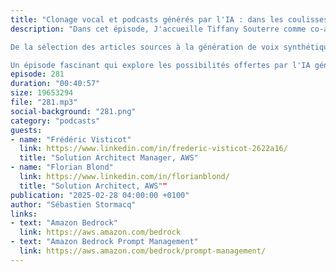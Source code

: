 ```yaml
---
title: "Clonage vocal et podcasts générés par l'IA : dans les coulisses d'un projet AWS"
description: "Dans cet épisode, J'accueille Tiffany Souterre comme co-animatrice, ainsi que Frédéric Vistico (Solutions Architect Manager) et Florian Blond (Solutions Architect) d'AWS. Ces derniers dévoilent les coulisses d'un projet étonnant : la génération automatique de podcasts à partir de blogs AWS en utilisant l'intelligence artificielle.

De la sélection des articles sources à la génération de voix synthétiques, en passant par la création de scripts conversationnels, nos invités détaillent l'architecture technique de leur solution qui utilise notamment Amazon Bedrock, Lambda, Step Functions et divers modèles de text-to-speech. Ils partagent également leurs réflexions sur les défis techniques rencontrés, les coûts, et leur vision du futur des podcasts générés par l'IA.

Un épisode fascinant qui explore les possibilités offertes par l'IA générative dans le domaine de la création de contenu audio, tout en soulevant d'importantes questions sur l'authenticité et la personnalisation des podcasts"
episode: 281
duration: "00:40:57"
size: 19653294
file: "281.mp3"
social-background: "281.png"
category: "podcasts"
guests:
- name: "Frédéric Visticot"
  link: https://www.linkedin.com/in/frederic-visticot-2622a16/
  title: "Solution Architect Manager, AWS"
- name: "Florian Blond"
  link: https://www.linkedin.com/in/florianblond/
  title: "Solution Architect, AWS""
publication: "2025-02-28 04:00:00 +0100"
author: "Sébastien Stormacq"
links:
- text: "Amazon Bedrock"
  link: https://aws.amazon.com/bedrock
- text: "Amazon Bedrock Prompt Management"
  link: https://aws.amazon.com/bedrock/prompt-management/
---
```


